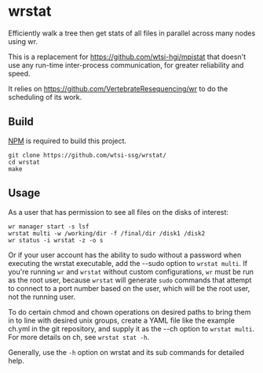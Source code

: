 # wrstat
Efficiently walk a tree then get stats of all files in parallel across many
nodes using wr.

This is a replacement for https://github.com/wtsi-hgi/mpistat that doesn't use
any run-time inter-process communication, for greater reliability and speed.

It relies on https://github.com/VertebrateResequencing/wr to do the scheduling
of its work.

## Build

[NPM](https://www.npmjs.com/) is required to build this project.

```
git clone https://github.com/wtsi-ssg/wrstat/
cd wrstat
make
```

## Usage
As a user that has permission to see all files on the disks of interest:

```
wr manager start -s lsf
wrstat multi -w /working/dir -f /final/dir /disk1 /disk2
wr status -i wrstat -z -o s
```

Or if your user account has the ability to sudo without a password when
executing the wrstat executable, add the --sudo option to `wrstat multi`.
If you're running `wr` and `wrstat` without custom configurations, `wr` must
be run as the root user, because `wrstat` will generate `sudo` commands that
attempt to connect to a port number based on the user, which will be the root
user, not the running user.

To do certain chmod and chown operations on desired paths to bring them in to
line with desired unix groups, create a YAML file like the example ch.yml in the
git repository, and supply it as the --ch option to `wrstat multi`.
For more details on ch, see `wrstat stat -h`.

Generally, use the `-h` option on wrstat and its sub commands for detailed
help.
